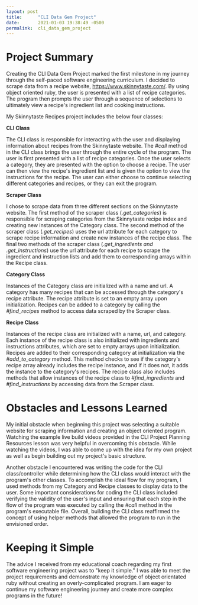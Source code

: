 ```yaml
---
layout: post
title:      "CLI Data Gem Project"
date:       2021-01-03 19:38:49 -0500
permalink:  cli_data_gem_project
---
```



# Project Summary
Creating the CLI Data Gem Project marked the first milestone in my journey through the self-paced software engineering curriculum. I decided to scrape data from a recipe website, https://www.skinnytaste.com/. By using object oriented ruby, the user is presented with a list of recipe categories. The program then prompts the user through a sequence of selections to ultimately view a recipe's ingredient list and cooking instructions. 

My Skinnytaste Recipes project includes the below four classes:

**CLI Class** 

The CLI class is responsible for interacting with the user and displaying information about recipes from the Skinnytaste website.  The *#call* method in the CLI class brings the user through the entire cycle of the program. The user is first presented with a list of recipe categories. Once the user selects a category, they are presented with the option to choose a recipe. The user can then view the recipe's ingredient list and is given the option to view the instructions for the recipe. The user can either choose to continue selecting different categories and recipes, or they can exit the program.

**Scraper Class**

I chose to scrape data from three different sections on the Skinnytaste website. The first method of the scraper class (*.get_categories*) is responsible for scraping categories from the Skinnytaste recipe index and creating new instances of the Category class. The second method of the scraper class (*.get_recipes*) uses the url attribute for each category to scrape recipe information and create new instances of the recipe class. The final two methods of the scraper class (*.get_ingredients and .get_instructions*) use the url attribute for each recipe to scrape the ingredient and instruction lists and add them to corresponding arrays within the Recipe class. 

**Category Class**

Instances of the Category class are initialized with a name and url. A category has many recipes that can be accessed through the category's recipe attribute. The recipe attribute is set to an empty array upon initialization. Recipes can be added to a category by calling the *#find_recipes* method to access data scraped by the Scraper class. 
 
**Recipe Class**

Instances of the recipe class are initialized with a name, url, and category. Each instance of the recipe class is also initialized with ingredients and instructions attributes, which are set to empty arrays upon initialization. Recipes are added to their corresponding category at initialization via the *#add_to_category* method. This method checks to see if the category's recipe array already includes the recipe instance, and if it does not, it adds the instance to the category's recipes. The recipe class also includes methods that allow instances of the recipe class to *#find_ingredients* and *#find_instructions* by accessing data from the Scraper class. 

# Obstacles and Lessons Learned
My initial obstacle when beginning this project was selecting a suitable website for scraping information and creating an object oriented program. Watching the example live build videos provided in the CLI Project Planning Resources lesson was very helpful in overcoming this obstacle. While watching the videos, I was able to come up with the idea for my own project as well as begin building out my project's basic structure. 

Another obstacle I encountered was writing the code for the CLI class/controller while determining how the CLI class would interact with the program's other classes. To accomplish the ideal flow for my program, I used methods from my Category and Recipe classes to display data to the user. Some important considerations for coding the CLI class included verifying the validity of the user's input and ensuring that each step in the flow of the program was executed by calling the *#call* method in the program's executable file. Overall, building the CLI class reaffirmed the concept of using helper methods that allowed the program to run in the envisioned order. 

# Keeping it Simple

The advice I received from my educational coach regarding my first software engineering project was to "keep it simple." I was able to meet the project requirements and demonstrate my knowledge of object orientated ruby without creating an overly-complicated program. I am eager to continue my software engineering journey and create more complex programs in the future! 

